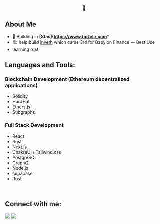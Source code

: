 <h3 align="center"> 🥷 </h3>


## About Me
- 🤔 Building in **[Stas](https://www.fortellr.com***
- 🏗️ help build [inveth](https://showcase.ethglobal.com/hackmoney2022/inveth-h58r8) which came 3rd for Babylon Finance — Best Use
- learning rust

## Languages and Tools:
### Blockchain Development (Ethereum decentralized applications)

- Solidity
- HardHat
- Ethers.js
- Subgraphs

### Full Stack Development

- React
- Rust
- Next.js
- ChakraUI / Tailwind.css
- PostgreSQL
- GraphQl
- Node.js
- supabase
- Rust

<br/>

## Connect with me:
<p align="left">

<a href = "https://twitter.com/Shinobi_242"><img src="https://img.icons8.com/fluent/48/000000/twitter.png"/></a>
<a href = "https://www.instagram.com/eric_st.louis/?hl=en"><img src="https://img.icons8.com/fluent/48/000000/instagram-new.png"/></a>

</p>
